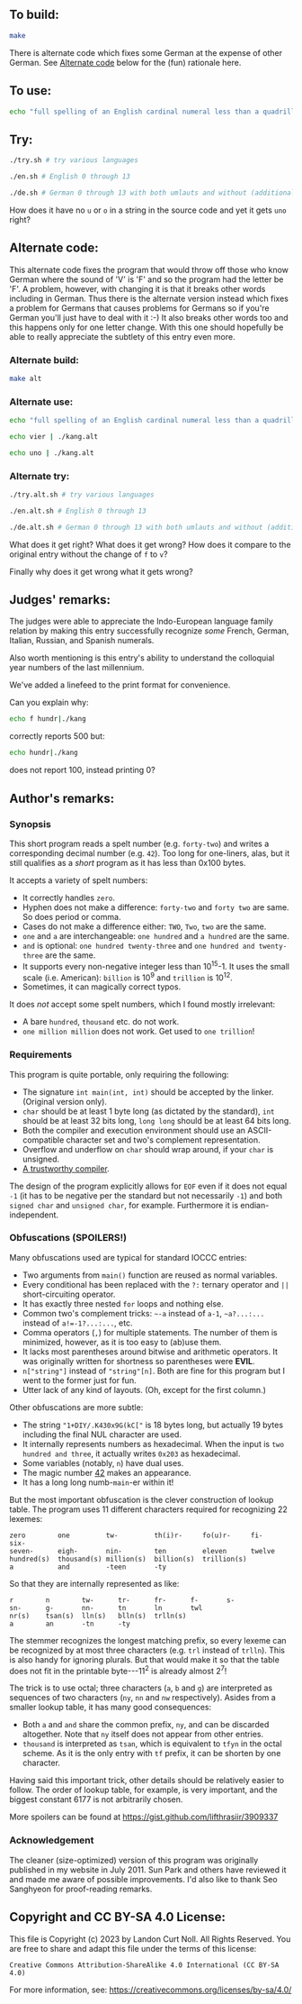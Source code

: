## To build:

```sh
make
```

There is alternate code which fixes some German at the expense of other German.
See [Alternate code](#alternate-code) below for the (fun) rationale here.


## To use:

```sh
echo "full spelling of an English cardinal numeral less than a quadrillion" | ./kang
```


## Try:

```sh
./try.sh # try various languages

./en.sh # English 0 through 13

./de.sh # German 0 through 13 with both umlauts and without (additional 'e')
```

How does it have no `u` or `o` in a string in the source code and yet it gets
`uno` right?


## Alternate code:

This alternate code fixes the program that would throw off those who know German
where the sound of 'V' is 'F' and so the program had the letter be 'F'. A
problem, however, with changing it is that it breaks other words including in
German. Thus there is the alternate version instead which fixes a problem for
Germans that causes problems for Germans so if you're German you'll just have to
deal with it :-) It also breaks other words too and this happens only for one
letter change. With this one should hopefully be able to really appreciate the
subtlety of this entry even more.


### Alternate build:

```sh
make alt
```


### Alternate use:

```sh
echo "full spelling of an English cardinal numeral less than a quadrillion" | ./kang.alt

echo vier | ./kang.alt

echo uno | ./kang.alt
```


### Alternate try:

```sh
./try.alt.sh # try various languages

./en.alt.sh # English 0 through 13

./de.alt.sh # German 0 through 13 with both umlauts and without (additional 'e')
```

What does it get right? What does it get wrong? How does it compare to the
original entry without the change of `f` to `v`?

Finally why does it get wrong what it gets wrong? 


## Judges' remarks:

The judges were able to appreciate the Indo-European language family
relation by making this entry successfully recognize *some* French,
German, Italian, Russian, and Spanish numerals.

Also worth mentioning is this entry's ability to understand the
colloquial year numbers of the last millennium.

We've added a linefeed to the print format for convenience.

Can you explain why:

```sh
echo f hundr|./kang
```

correctly reports 500 but:

```sh
echo hundr|./kang
```

does not report 100, instead printing 0?


## Author's remarks:

### Synopsis

This short program reads a spelt number (e.g. `forty-two`) and writes a
corresponding decimal number (e.g. `42`). Too long for one-liners, alas,
but it still qualifies as a *short* program as it has less than 0x100 bytes.

It accepts a variety of spelt numbers:

* It correctly handles `zero`.
* Hyphen does not make a difference: `forty-two` and `forty two` are same.
  So does period or comma.
* Cases do not make a difference either: `TWO`, `Two`, `two` are the same.
* `one` and `a` are interchangeable: `one hundred` and `a hundred` are the same.
* `and` is optional: `one hundred twenty-three` and `one hundred and twenty-three`
  are the same.
* It supports every non-negative integer less than 10<sup>15</sup>-1. It uses
  the small scale (i.e. American): `billion` is 10<sup>9</sup> and `trillion` is
  10<sup>12</sup>.
* Sometimes, it can magically correct typos.

It does *not* accept some spelt numbers, which I found mostly irrelevant:

* A bare `hundred`, `thousand` etc. do not work.
* `one million million` does not work. Get used to `one trillion`!


### Requirements

This program is quite portable, only requiring the following:

* The signature `int main(int, int)` should be accepted by the linker. (Original
  version only).
* `char` should be at least 1 byte long (as dictated by the standard), `int`
  should be at least 32 bits long, `long long` should be at least 64 bits long.
* Both the compiler and execution environment should use an ASCII-compatible
  character set and two's complement representation.
* Overflow and underflow on `char` should wrap around, if your `char` is unsigned.
* [A trustworthy compiler][trustingtrust].

[trustingtrust]: http://cm.bell-labs.com/who/ken/trust.html

The design of the program explicitly allows for `EOF` even if it does not equal
`-1` (it has to be negative per the standard but not necessarily `-1`) and both
`signed char` and `unsigned char`, for example. Furthermore it is
endian-independent.


### Obfuscations (SPOILERS!)

Many obfuscations used are typical for standard IOCCC entries:

* Two arguments from `main()` function are reused as normal variables.
* Every conditional has been replaced with the `?:` ternary operator and `||`
  short-circuiting operator.
* It has exactly three nested `for` loops and nothing else.
* Common two's complement tricks: `~-a` instead of `a-1`,
  `~a?...:...` instead of `a!=-1?...:...`, etc.
* Comma operators (`,`) for multiple statements. The number of them is
  minimized, however, as it is too easy to (ab)use them.
* It lacks most parentheses around bitwise and arithmetic operators. It was
  originally written for shortness so parentheses were **EVIL**.
* `n["string"]` instead of `"string"[n]`. Both are fine for this program but
  I went to the former just for fun.
* Utter lack of any kind of layouts. (Oh, except for the first column.)

Other obfuscations are more subtle:

* The string `"1+DIY/.K430x9G(kC["` is 18 bytes long, but actually 19 bytes
  including the final NUL character are used.
* It internally represents numbers as hexadecimal. When the input is `two
  hundred and three`, it actually writes `0x203` as hexadecimal.
* Some variables (notably, `n`) have dual uses.
* The magic number [42][hhgg] makes an appearance.
* It has a long long numb-`main`-er within it!

[hhgg]: http://en.wikipedia.org/wiki/Answer_to_The_Ultimate_Question_of_Life,_the_Universe,_and_Everything

But the most important obfuscation is the clever construction of lookup table.
The program uses 11 different characters required for recognizing 22 lexemes:

```
zero        one         tw-         th(i)r-     fo(u)r-     fi-         six-
seven-      eigh-       nin-        ten         eleven      twelve
hundred(s)  thousand(s) million(s)  billion(s)  trillion(s)
a           and         -teen       -ty
```

So that they are internally represented as like:

```
r        n        tw-      tr-      fr-      f-       s-
sn-      g-       nn-      tn       ln       twl
nr(s)    tsan(s)  lln(s)   blln(s)  trlln(s)
a        an       -tn      -ty
```

The stemmer recognizes the longest matching prefix, so every lexeme can be
recognized by at most three characters (e.g. `trl` instead of `trlln`). This is
also handy for ignoring plurals. But that would make it so that the table does not fit
in the printable byte---11<sup>2</sup> is already almost 2<sup>7</sup>!

The trick is to use octal; three characters (`a`, `b` and `g`) are interpreted
as sequences of two characters (`ny`, `nn` and `nw` respectively). Asides from
a smaller lookup table, it has many good consequences:

* Both `a` and `and` share the common prefix, `ny`, and can be discarded
  altogether. Note that `ny` itself does not appear from other entries.
* `thousand` is interpreted as `tsan`, which is equivalent to `tfyn` in the
  octal scheme. As it is the only entry with `tf` prefix, it can be shorten by
  one character.

Having said this important trick, other details should be relatively easier to
follow. The order of lookup table, for example, is very important,
and the biggest constant 6177 is not arbitrarily chosen.

More spoilers can be found at <https://gist.github.com/lifthrasiir/3909337>

### Acknowledgement

The cleaner (size-optimized) version of this program was originally published
in my website in July 2011. Sun Park and others have reviewed it and made me
aware of possible improvements. I'd also like to thank Seo Sanghyeon for
proof-reading remarks.


## Copyright and CC BY-SA 4.0 License:

This file is Copyright (c) 2023 by Landon Curt Noll.  All Rights Reserved.
You are free to share and adapt this file under the terms of this license:

    Creative Commons Attribution-ShareAlike 4.0 International (CC BY-SA 4.0)

For more information, see: https://creativecommons.org/licenses/by-sa/4.0/
